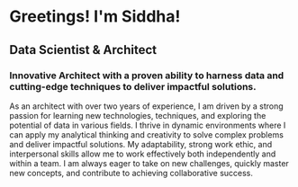 # Greetings! I'm Siddha!
## Data Scientist & Architect
### Innovative Architect with a proven ability to harness data and cutting-edge techniques to deliver impactful solutions.

As an architect with over two years of experience, I am driven by a strong passion for learning new technologies, techniques, and exploring the potential of data in various fields. I thrive in dynamic environments where I can apply my analytical thinking and creativity to solve complex problems and deliver impactful solutions. My adaptability, strong work ethic, and interpersonal skills allow me to work effectively both independently and within a team. I am always eager to take on new challenges, quickly master new concepts, and contribute to achieving collaborative success.



<!---
Siddha-Regilla/Siddha-Regilla is a ✨ special ✨ repository because its `README.md` (this file) appears on your GitHub profile.
You can click the Preview link to take a look at your changes.
--->
